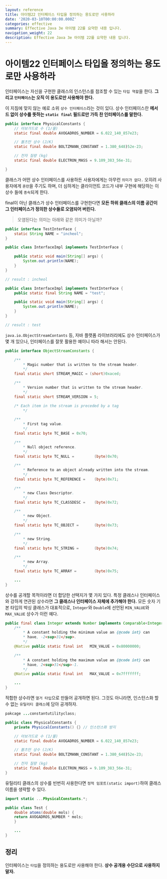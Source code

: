 ```yaml
---
layout: reference
title: 아이템22 인터페이스 타입을 정의하는 용도로만 사용하라
date: '2020-03-10T00:00:00.000Z'
categories: effective
summary: Effective Java 3e 아이템 22를 요약한 내용 입니다.
navigation_weight: 22
description: Effective Java 3e 아이템 22를 요약한 내용 입니다.
---
```


# 아이템22 인터페이스 타입을 정의하는 용도로만 사용하라

인터페이스는 자신을 구현한 클래스의 인스턴스를 참조할 수 있는 `타입 역할`을 한다. **그리고 `인터페이스`는 오직 이 용도로만 사용해야 한다.**

이 지침에 맞지 않는 예로 소위 `상수 인터페이스`라는 것이 있다. 상수 인터페이스란 **메서드 없이 상수를 뜻하는 `static final` 필드로만 가득 찬 인터페이스를 말한다.**

```java
public interface PhysicalConstants {
    // 아보가드로 수 (1/몰)
    static final double AVOGADROS_NUMBER = 6.022_140_857e23;

    // 볼츠만 상수 (J/K)
    static final double BOLTZMANN_CONSTANT = 1.380_648)52e-23;

    // 전자 질량 (kg)
    static final double ELECTRON_MASS = 9.109_383_56e-31;

}
```

클래스가 어떤 상수 인터페이스를 사용하든 사용자에게는 아무런 `의미가 없다.` 오히려 사용자에게 `혼란`을 주기도 하며, 더 심하게는 클라이언트 코드가 내부 구현에 해당하는 이 상수 들에 `종속`되게 한다.

final이 아닌 클래스가 상수 인터페이스를 구현한다면 **모든 하위 클래스의 이름 공간이 그 인터페이스가 정의한 상수들로 오염되어 버린다.**

> 오염된다는 의미는 아래와 같은 의미가 아닐까?

```java
public interface TestInterFace {
    static String NAME = "incheol";
}

public class InterfaceImpl implements TestInterFace {

    public static void main(String[] args) {
        System.out.println(NAME);
    }
}

// result : incheol

public class InterfaceImpl implements TestInterFace {
    public static final String NAME = "test";

    public static void main(String[] args) {
        System.out.println(NAME);
    }
}

// result : test
```

`java.io.ObjectStreamContants` 등, 자바 플랫폼 라이브러리에도 상수 인터페이스가 몇 개 있으나, 인터페이스를 잘못 활용한 예이니 따라 해서는 안된다.

```java
public interface ObjectStreamConstants {

    /**
        * Magic number that is written to the stream header.
        */
    final static short STREAM_MAGIC = (short)0xaced;

    /**
        * Version number that is written to the stream header.
        */
    final static short STREAM_VERSION = 5;

    /* Each item in the stream is preceded by a tag
        */

    /**
        * First tag value.
        */
    final static byte TC_BASE = 0x70;

    /**
        * Null object reference.
        */
    final static byte TC_NULL =         (byte)0x70;

    /**
        * Reference to an object already written into the stream.
        */
    final static byte TC_REFERENCE =    (byte)0x71;

    /**
        * new Class Descriptor.
        */
    final static byte TC_CLASSDESC =    (byte)0x72;

    /**
        * new Object.
        */
    final static byte TC_OBJECT =       (byte)0x73;

    /**
        * new String.
        */
    final static byte TC_STRING =       (byte)0x74;

    /**
        * new Array.
        */
    final static byte TC_ARRAY =        (byte)0x75;

    ...
}
```

상수를 공개할 목적이라면 더 합당한 선택지가 몇 가지 있다. 특정 클래스나 인터페이스와 강하게 연관된 상수라면 **그 클래스나 인터페이스 자체에 추가해야 한다.** 모든 숫자 기본 타입의 박싱 클래스가 대표적으로, `Integer`와 `Double`에 선언된 `MIN_VALUE`와 `MAX_VALUE` 상수가 이런 예다.

```java
public final class Integer extends Number implements Comparable<Integer> {
    /**
        * A constant holding the minimum value an {@code int} can
        * have, -2<sup>31</sup>.
        */
    @Native public static final int   MIN_VALUE = 0x80000000;

    /**
        * A constant holding the maximum value an {@code int} can
        * have, 2<sup>31</sup>-1.
        */
    @Native public static final int   MAX_VALUE = 0x7fffffff;

    ...
}
```

적합한 상수라면 `열거 타입`으로 만들어 공개하면 된다. 그것도 아니라면, 인스턴스화 할 수 없는 `유틸리티 클래스`에 담아 공개하자.

```java
pakcage ...constantutilityclass;

public class PhysicalConstants {
    private PhysicalConstants() {} // 인스턴스화 방지

    // 아보가드로 수 (1/몰)
    static final double AVOGADROS_NUMBER = 6.022_140_857e23;

    // 볼츠만 상수 (J/K)
    static final double BOLTZMANN_CONSTANT = 1.380_648)52e-23;

    // 전자 질량 (kg)
    static final double ELECTRON_MASS = 9.109_383_56e-31;
}
```

유틸리티 클래스의 상수를 빈번히 사용한다면 `정적 임포트(static import)`하여 클래스 이름을 생략할 수 있다.

```java
import static ...PhysicalConstants.*;

public class Test {
    double atoms(double mols) {
    return AVOGADROS_NUMBER * mols;
    }

    ...
}
```

## 정리

인터페이스는 `타입`을 정의하는 용도로만 사용해야 한다. **상수 공개용 수단으로 사용하지 말자.**

